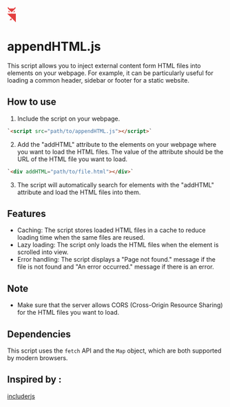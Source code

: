<svg viewBox="0 0 501.56 887.72" fill="#e43f3f" height="36px"><path d="M190.76 696.96l60.02-60.02v120.03H130.74l60.02-60.01zm37.21-352.62h52.67l-26.33 26.33-26.34-26.33zM76.95 211.91l45.55 45.55 45.55 45.55h-91.1v-91.1zm259.8 91.1l45.55-45.55 45.55-45.55v91.1h-91.1zM254.31 310.19L35.21 91.1V0l45.55 45.55 45.55 45.55H382.3L473.4 0v91.1L254.31 310.19zm247.25 75.97v501.56L250.78 636.94 0 386.16h501.56z"/></svg>

# appendHTML.js

This script allows you to inject external content form HTML files into elements on your webpage. For example, it can be particularly useful for loading a common header, sidebar or footer for a static website.

## How to use

1.  Include the script on your webpage.

```html
`<script src="path/to/appendHTML.js"></script>` 
```

2.  Add the "addHTML" attribute to the elements on your webpage where you want to load the HTML files. The value of the attribute should be the URL of the HTML file you want to load.

```html
`<div addHTML="path/to/file.html"></div>` 
```

3.  The script will automatically search for elements with the "addHTML" attribute and load the HTML files into them.

## Features

-   Caching: The script stores loaded HTML files in a cache to reduce loading time when the same files are reused.
-   Lazy loading: The script only loads the HTML files when the element is scrolled into view.
-   Error handling: The script displays a "Page not found." message if the file is not found and "An error occurred." message if there is an error.

## Note

-   Make sure that the server allows CORS (Cross-Origin Resource Sharing) for the HTML files you want to load.

## Dependencies

This script uses the `fetch` API and the `Map` object, which are both supported by modern browsers.

## Inspired by :
<a href="https://github.com/lassv/includerjs">includerjs</a>
